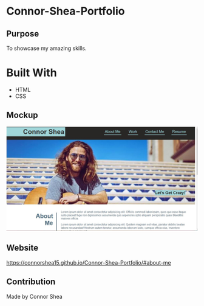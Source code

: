 # Connor-Shea-Portfolio

## Purpose
To showcase my amazing skills.

# Built With
* HTML
* CSS

## Mockup
![](/assets/images/mockup.jpg)

## Website
https://connorshea15.github.io/Connor-Shea-Portfolio/#about-me

## Contribution
Made by Connor Shea